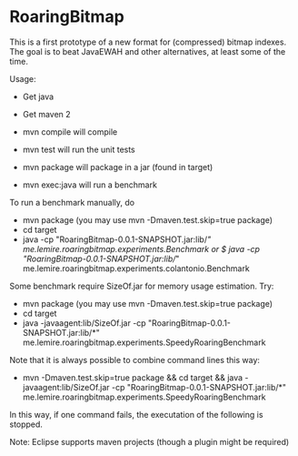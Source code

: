 RoaringBitmap
=============

This is a first prototype of a new format for (compressed) bitmap indexes. 
The goal is to beat JavaEWAH and other alternatives, at least some of the time.

Usage:

* Get java
* Get maven 2

* mvn compile will compile
* mvn test will run the unit tests
* mvn package will package in a jar (found in target)
* mvn exec:java will run a benchmark

To run a benchmark manually, do

* mvn package (you may use mvn -Dmaven.test.skip=true package)
* cd target
* java -cp "RoaringBitmap-0.0.1-SNAPSHOT.jar:lib/*" me.lemire.roaringbitmap.experiments.Benchmark
or $ java -cp "RoaringBitmap-0.0.1-SNAPSHOT.jar:lib/*" me.lemire.roaringbitmap.experiments.colantonio.Benchmark

Some benchmark require SizeOf.jar for memory usage estimation. Try:
* mvn package (you may use mvn -Dmaven.test.skip=true package)
* cd target
* java -javaagent:lib/SizeOf.jar -cp "RoaringBitmap-0.0.1-SNAPSHOT.jar:lib/*" me.lemire.roaringbitmap.experiments.SpeedyRoaringBenchmark

Note that it is always possible to combine command lines this way:

* mvn -Dmaven.test.skip=true package && cd target && java -javaagent:lib/SizeOf.jar -cp "RoaringBitmap-0.0.1-SNAPSHOT.jar:lib/*" me.lemire.roaringbitmap.experiments.SpeedyRoaringBenchmark

In this way, if one command fails, the executation of the following is stopped.


Note: Eclipse supports maven projects (though a plugin might be required)
